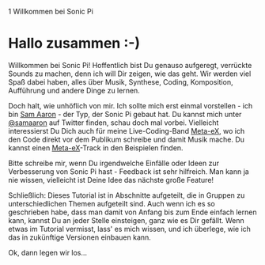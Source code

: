 1 Willkommen bei Sonic Pi

# Hallo zusammen :-)

Willkommen bei Sonic Pi! Hoffentlich bist Du genauso aufgeregt, 
verrückte Sounds zu machen, denn ich will Dir zeigen, wie das 
geht. Wir werden viel Spaß dabei haben, alles über Musik, Synthese, 
Coding, Komposition, Aufführung und andere Dinge zu lernen.

Doch halt, wie unhöflich von mir. Ich sollte mich erst einmal 
vorstellen - ich bin [Sam Aaron](http://twitter.com/samaaron) - der 
Typ, der Sonic Pi gebaut hat. Du kannst mich unter 
[@samaaron](http://twitter.com/samaaron) auf Twitter finden, schau
doch mal vorbei. Vielleicht interessierst Du Dich auch 
für meine Live-Coding-Band [Meta-eX](http://meta-ex.com), wo ich den 
Code direkt vor dem Publikum schreibe und damit Musik mache. Du kannst 
einen [Meta-eX](http://meta-ex.com)-Track in den Beispielen finden.

Bitte schreibe mir, wenn Du irgendwelche Einfälle oder Ideen zur
Verbesserung von Sonic Pi hast - Feedback ist sehr hilfreich. Man 
kann ja nie wissen, vielleicht ist Deine Idee das nächste große 
Feature!

Schließlich: Dieses Tutorial ist in Abschnitte aufgeteilt, die in 
Gruppen zu unterschiedlichen Themen aufgeteilt sind. Auch wenn ich es 
so geschrieben habe, dass man damit von Anfang bis zum Ende einfach 
lernen kann, kannst Du an jeder Stelle einsteigen, ganz wie es Dir
gefällt. Wenn etwas im Tutorial vermisst, lass' es mich wissen,
und ich überlege, wie ich das in zukünftige Versionen einbauen 
kann.

Ok, dann legen wir los...
